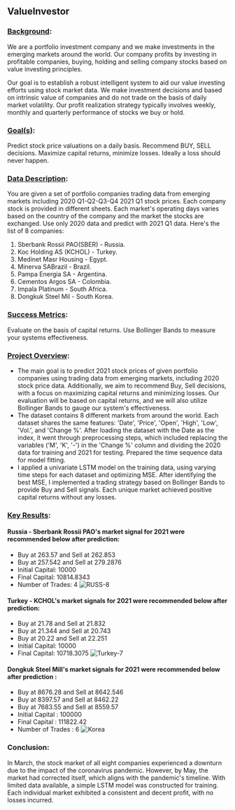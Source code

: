 ##  **ValueInvestor**




### <u>Background</u>:


We are a portfolio investment company and we make investments in the emerging markets around the world. Our company profits by investing in profitable companies, buying, holding and selling company stocks based on value investing principles.


Our goal is to establish a robust intelligent system to aid our value investing efforts using stock market data. We make investment decisions and based on intrinsic value of companies and do not trade on the basis of daily market volatility. Our profit realization strategy typically involves weekly, monthly and quarterly performance of stocks we buy or hold.


### <u>Goal(s)</u>:

Predict stock price valuations on a daily basis. Recommend BUY, SELL decisions. Maximize capital returns, minimize losses. Ideally a loss should never happen.


### <u>Data Description</u>:


You are given a set of portfolio companies trading data from emerging markets including 2020 Q1-Q2-Q3-Q4 2021 Q1 stock prices. Each company stock is provided in different sheets. Each market's operating days varies based on the country of the company and the market the stocks are exchanged. Use only 2020 data and predict with 2021 Q1 data. Here's the list of 8 companies:
1. Sberbank Rossii PAO(SBER) - Russia.
2. Koc Holding AS (KCHOL) - Turkey.
3. Medinet Masr Housing  - Egypt.
4. Minerva SABrazil - Brazil.
5. Pampa Energia SA - Argentina.
6. Cementos Argos SA - Colombia.
7. Impala Platinum - South Africa.
8. Dongkuk Steel Mil - South Korea.


### <u>Success Metrics</u>:

Evaluate on the basis of capital returns. Use Bollinger Bands to measure your systems effectiveness.

###  <u>Project Overview</u>:
*  The main goal is to predict 2021 stock prices of given portfolio companies using trading data from emerging markets, including 2020 stock price data. Additionally, we aim to recommend Buy, Sell decisions, with a focus on maximizing capital returns and minimizing losses. Our evaluation will be based on capital returns, and we will also utilize Bollinger Bands to gauge our system's effectiveness.
*  The dataset contains 8 different markets from around the world. Each dataset shares the same features: 'Date', 'Price', 'Open', 'High', 'Low', 'Vol.', and 'Change %'. After loading the dataset with the Date as the index, it went through preprocessing steps, which included replacing the variables ('M', 'K', '-') in the 'Change %' column and dividing the 2020 data for training and 2021 for testing. Prepared the time sequence data for model fitting.
*  I applied a univariate LSTM model on the training data, using varying time steps for each dataset and optimizing MSE. After identifying the best MSE, I implemented a trading strategy based on Bollinger Bands to provide Buy and Sell signals. Each unique market achieved positive capital returns without any losses.

### <u>Key Results</u>:
#### Russia - Sberbank Rossii PAO's market signal for 2021 were recommended below after prediction:
*  Buy at 263.57 and Sell at 262.853
*  Buy at 257.542 and Sell at 279.2876
*  Initial Capital: 10000
*  Final Capital: 10814.8343
*  Number of Trades: 4
![RUSS-8](https://github.com/skreddypalvai/Predicting_Stock_Prices/assets/137756791/1f419d43-3a21-42b6-82b4-a3af6677fccd)

#### Turkey - KCHOL's market signals for 2021 were recommended below after prediction:
*  Buy at 21.78 and Sell at 21.832
*  Buy at 21.344 and Sell at 20.743
*  Buy at 20.22 and Sell at 22.251
*  Initial Capital: 10000
*  Final Capital: 10718.3075
![Turkey-7](https://github.com/skreddypalvai/Predicting_Stock_Prices/assets/137756791/2f0b3340-12b2-4c66-b639-8cf3ec661907)

#### Dongkuk Steel Mill's market signals for 2021 were recommended below after prediction :
*  Buy at 8676.28 and Sell at 8642.546
*  Buy at 8397.57 and Sell at 8462.22
*  Buy at 7683.55 and Sell at 8559.57
*  Initial Capital : 100000
*  Final Capital : 111822.42
*  Number of Trades : 6
    ![Korea](https://github.com/skreddypalvai/2EMtf9Oi5Ts8qRbT/assets/137756791/12648009-0f4b-4670-96c8-1f2afa266842)

### Conclusion:
In March, the stock market of all eight companies experienced a downturn due to the impact of the coronavirus pandemic. However, by May, the market had corrected itself, which aligns with the pandemic's timeline. With limited data available, a simple LSTM model was constructed for training. Each individual market exhibited a consistent and decent profit, with no losses incurred.
